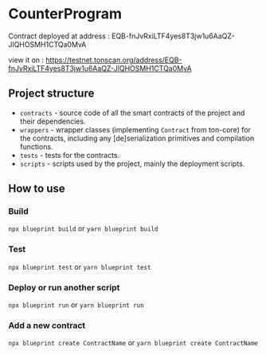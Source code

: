 # CounterProgram
Contract deployed at address : EQB-fnJvRxiLTF4yes8T3jw1u6AaQZ-JlQHOSMH1CTQa0MvA

view it on : https://testnet.tonscan.org/address/EQB-fnJvRxiLTF4yes8T3jw1u6AaQZ-JlQHOSMH1CTQa0MvA
## Project structure

-   `contracts` - source code of all the smart contracts of the project and their dependencies.
-   `wrappers` - wrapper classes (implementing `Contract` from ton-core) for the contracts, including any [de]serialization primitives and compilation functions.
-   `tests` - tests for the contracts.
-   `scripts` - scripts used by the project, mainly the deployment scripts.

## How to use

### Build

`npx blueprint build` or `yarn blueprint build`

### Test

`npx blueprint test` or `yarn blueprint test`

### Deploy or run another script

`npx blueprint run` or `yarn blueprint run`

### Add a new contract

`npx blueprint create ContractName` or `yarn blueprint create ContractName`
